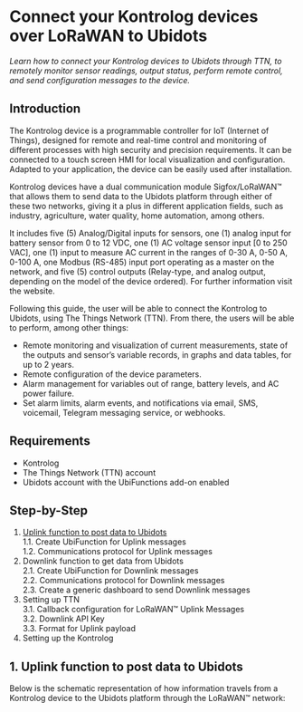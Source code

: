 # Connect your Kontrolog devices over LoRaWAN to Ubidots
*Learn how to connect your Kontrolog devices to Ubidots through TTN, to remotely monitor sensor readings, output status, perform remote control, and send configuration messages to the device.*

## Introduction
The Kontrolog device is a programmable controller for IoT (Internet of Things), designed for remote and real-time control and monitoring of different processes with high security and precision requirements. It can be connected to a touch screen HMI for local visualization and configuration. Adapted to your application, the device can be easily used after installation.

Kontrolog devices have a dual communication module Sigfox/LoRaWAN™ that allows them to send data to the Ubidots platform through either of these two networks, giving it a plus in different application fields, such as industry, agriculture, water quality, home automation, among others.

It includes five (5) Analog/Digital inputs for sensors, one (1) analog input for battery sensor from 0 to 12 VDC, one (1) AC voltage sensor input [0 to 250 VAC], one (1) input to measure AC current in the ranges of 0-30 A, 0-50 A, 0-100 A, one Modbus (RS-485) input port operating as a master on the network, and five (5) control outputs (Relay-type, and analog output, depending on the model of the device ordered). For further information visit the website. 

Following this guide, the user will be able to connect the Kontrolog to Ubidots, using The Things Network (TTN). From there, the users will be able to perform, among other things:
+ Remote monitoring and visualization of current measurements, state of the outputs and sensor’s variable records, in graphs and data tables, for up to 2 years.
+ Remote configuration of the device parameters.
+ Alarm management for variables out of range, battery levels, and AC power failure.
+ Set alarm limits, alarm events, and notifications via email, SMS, voicemail, Telegram messaging service, or webhooks.

## Requirements
+ Kontrolog
+ The Things Network (TTN) account
+ Ubidots account with the UbiFunctions add-on enabled

## Step-by-Step
1. [Uplink function to post data to Ubidots](https://github.com/Omicron-IoT-Solutions/Ubidots-Tutorials/blob/main/Kontrolog.md#1-uplink-function-to-post-data-to-ubidots)   
   1.1. Create UbiFunction for Uplink messages   
   1.2. Communications protocol for Uplink messages   
2. Downlink function to get data from Ubidots   
   2.1. Create UbiFunction for Downlink messages   
   2.2. Communications protocol for Downlink messages   
   2.3. Create a generic dashboard to send Downlink messages   
3. Setting up TTN   
   3.1. Callback configuration for LoRaWAN™ Uplink Messages   
   3.2. Downlink API Key   
   3.3. Format for Uplink payload   
4. Setting up the Kontrolog

## 1. Uplink function to post data to Ubidots
Below is the schematic representation of how information travels from a Kontrolog device to the Ubidots platform through the LoRaWAN™ network:

